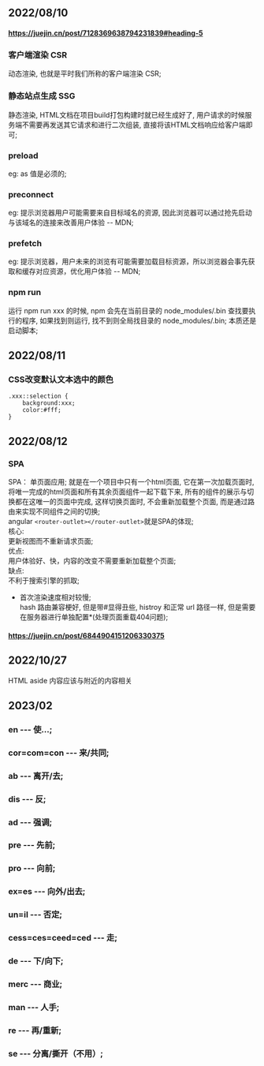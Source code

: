 ## 2022/08/10
#### https://juejin.cn/post/7128369638794231839#heading-5
### 客户端渲染 CSR
动态渲染, 也就是平时我们所称的客户端渲染 CSR;
### 静态站点生成 SSG
静态渲染, HTML文档在项目build打包构建时就已经生成好了, 用户请求的时候服务端不需要再发送其它请求和进行二次组装, 直接将该HTML文档响应给客户端即可;
### preload
eg: <link as="script" rel="preload" href="js">
as 值是必须的;
### preconnect
eg: <link rel="preconnect" href="xxx">
提示浏览器用户可能需要来自目标域名的资源, 因此浏览器可以通过抢先启动与该域名的连接来改善用户体验 -- MDN;
### prefetch
eg: <link rel="prefetch" href="/.json" crossorigin="anonymous" as="fetch">
提示浏览器，用户未来的浏览有可能需要加载目标资源，所以浏览器会事先获取和缓存对应资源，优化用户体验 -- MDN;
### npm run
运行 npm run xxx 的时候, npm 会先在当前目录的 node_modules/.bin 查找要执行的程序, 如果找到则运行, 找不到则全局找目录的 node_modules/.bin;
本质还是启动脚本;
## 2022/08/11
### CSS改变默认文本选中的颜色
```
.xxx::selection {
    background:xxx;
    color:#fff;
}
```
## 2022/08/12
### SPA
SPA： 单页面应用; 就是在一个项目中只有一个html页面, 它在第一次加载页面时, 将唯一完成的html页面和所有其余页面组件一起下载下来, 所有的组件的展示与切换都在这唯一的页面中完成, 这样切换页面时, 不会重新加载整个页面, 而是通过路由来实现不同组件之间的切换;  
angular
`<router-outlet></router-outlet>`就是SPA的体现;  
核心:  
更新视图而不重新请求页面;  
优点:  
用户体验好、快，内容的改变不需要重新加载整个页面;  
缺点:  
不利于搜索引擎的抓取;  
* 首次渲染速度相对较慢;  
hash 路由兼容梗好, 但是带#显得丑些, histroy 和正常 url 路径一样, 但是需要在服务器进行单独配置*(处理页面重载404问题);
#### https://juejin.cn/post/6844904151206330375

## 2022/10/27
HTML aside 内容应该与附近的内容相关


## 2023/02
### en --- 使...;
### cor=com=con --- 来/共同;
### ab --- 离开/去;
### dis --- 反;
### ad --- 强调;
### pre --- 先前;
### pro --- 向前;
### ex=es --- 向外/出去;
### un=il --- 否定;
### cess=ces=ceed=ced --- 走;
### de --- 下/向下;
### merc --- 商业;
### man --- 人手;
### re --- 再/重新;
### se --- 分离/撕开（不用）;
